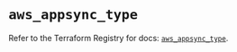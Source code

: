 # `aws_appsync_type`

Refer to the Terraform Registry for docs: [`aws_appsync_type`](https://registry.terraform.io/providers/hashicorp/aws/5.40.0/docs/resources/appsync_type).
